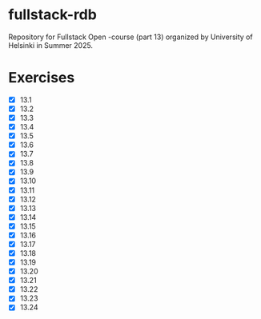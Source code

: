 # fullstack-rdb

Repository for Fullstack Open -course (part 13) organized by University of Helsinki in Summer 2025.

# Exercises

- [x] 13.1
- [x] 13.2
- [x] 13.3
- [x] 13.4
- [x] 13.5
- [x] 13.6
- [x] 13.7
- [x] 13.8
- [x] 13.9
- [x] 13.10
- [x] 13.11
- [x] 13.12
- [x] 13.13
- [x] 13.14
- [x] 13.15
- [x] 13.16
- [x] 13.17
- [x] 13.18
- [x] 13.19
- [x] 13.20
- [x] 13.21
- [x] 13.22
- [x] 13.23
- [x] 13.24
